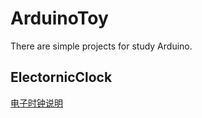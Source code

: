 # ArduinoToy

There are simple projects for study Arduino.

## ElectornicClock
[电子时钟说明](./docs/electronicClock/electronicClock.md)
